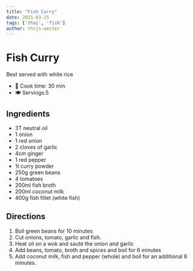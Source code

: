 ```yaml
---
title: "Fish Curry"
date: 2021-03-15
tags: ['thai', 'fish']
author: thijs-wester
---
```


# Fish Curry

Best served with white rice

- 🍳 Cook time: 30 min
- 🍽️ Servings:5

## Ingredients
- 3T neutral oil
- 1 onion
- 1 red onion
- 2 cloves of garlic
- 4cm ginger
- 1 red pepper
- 1t curry powder
- 250g green beans
- 4 tomatoes
- 200ml fish broth
- 200ml coconut milk
- 400g fish fillet (white fish)

## Directions
1. Boil green beans for 10 minutes
2. Cut onions, tomato, garlic and fish.
3. Heat oil on a wok and sauté the onion and garlic
4. Add beans, tomato, broth and spices and boil for 6 minutes
5. Add coconut milk, fish and pepper (whole) and boil for an additional 6 minutes.
